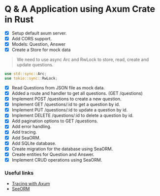 # Q & A Application using Axum Crate in Rust

-[x] Setup default axum server.
-[x] Add CORS support.
-[x] Models: Question, Answer
-[x] Create a Store for mock data

>We need to use async Arc and RwLock to store, read, create and update questions.
```rust
use std::sync::Arc;
use tokio::sync::RwLock;
```

-[x] Read Questions from JSON file as mock data.
-[x] Added a route and handler to get all questions. (GET /questions)
-[x] Implement POST /questions to create a new question.
-[x] Implement GET /questions/:id to get a question by id.
-[x] Implement PUT /questions/:id to update a question by id.
-[x] Implement DELETE /questions/:id to delete a question by id.
-[x] Add pagination options to GET /questions.
-[x] Add error handling.
-[x] Add tracing.
-[x] Add SeaORM.
-[x] Add SQLite database.
-[x] Create migration for the database using SeaORM.
-[x] Create entities for Question and Answer.
-[x] Implement CRUD operations using SeaORM.

### Useful links

- [Tracing with Axum](https://ianbull.com/posts/axum-rust-tracing)
- [SeeORM](https://www.sea-ql.org/SeaORM/)
